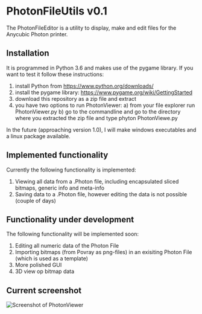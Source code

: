 # PhotonFileUtils v0.1

The PhotonFileEditor is a utility to display, make and edit files for the Anycubic Photon printer.

## Installation
It is programmed in Python 3.6 and makes use of the pygame library. 
If you want to test it follow these instructions:
1) install Python from https://www.python.org/downloads/ 
2) install the pygame library: https://www.pygame.org/wiki/GettingStarted
3) download this repository as a zip file and extract
4) you have two options to run PhotonViewer:
   a) from your file explorer run PhotonViewer.py 
   b) go to the commandline and go to the directory where you extracted the zip file and type phyton PhotonViewe.py

In the future (approaching version 1.0), I will make windows executables and a linux package available.

## Implemented functionality
Currently the following functionality is implemented:
1. Viewing all data from a .Photon file, including encapsulated sliced bitmaps, generic info and  meta-info
2. Saving data to a .Photon file, however editing the data is not possible (couple of days)

## Functionality under development
The following functionality will be implemented soon:
1. Editing all numeric data of the Photon File
2. Importing bitmaps (from Povray as png-files) in an exisiting Photon File (which is used as a template)
3. More polished GUI
4. 3D view op bitmap data

## Current screenshot
![Screenshot of PhotonViewer](https://github.com/NardJ/PhotonFileUtils/blob/master/screenshot.jpg "June 16, 2018")


